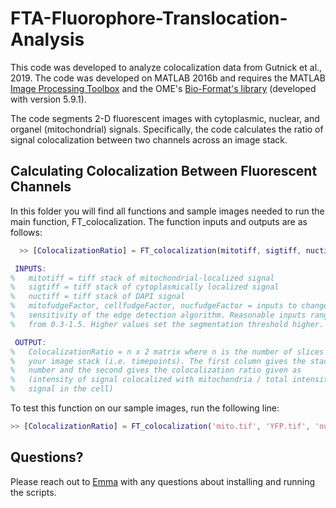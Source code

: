 # FTA-Fluorophore-Translocation-Analysis

This code was developed to analyze colocalization data from Gutnick et al., 2019. The code was developed on MATLAB 2016b and requires the MATLAB [Image Processing Toolbox](https://www.mathworks.com/products/image.html) and the OME's [Bio-Format's library](http://www.openmicroscopy.org/bio-formats/) (developed with version 5.9.1).

The code segments 2-D fluorescent images with cytoplasmic, nuclear, and organel (mitochondrial) signals. Specifically, the code calculates the ratio of signal colocalization between two channels across an image stack.

Calculating Colocalization Between Fluorescent Channels
------------------------
In this folder you will find all functions and sample images needed to run the main function, FT_colocalization. The function inputs and outputs are as follows:

```matlab
  >> [ColocalizationRatio] = FT_colocalization(mitotiff, sigtiff, nuctiff, mitofudgeFactor, cellfudgeFactor, nucfudgeFactor)

 INPUTS:
%   mitotiff = tiff stack of mitochondrial-localized signal 
%   sigtiff = tiff stack of cytoplasmically localized signal
%   nuctiff = tiff stack of DAPI signal
%   mitofudgeFactor, cellfudgeFactor, nucfudgeFactor = inputs to change the
%   sensitivity of the edge detection algorithm. Reasonable inputs range
%   from 0.3-1.5. Higher values set the segmentation threshold higher.

 OUTPUT:
%   ColocalizationRatio = n x 2 matrix where n is the number of slices in
%   your image stack (i.e. timepoints). The first column gives the stack
%   number and the second gives the colocalization ratio given as
%   (intensity of signal colocalized with mitochondria / total intensity of
%   signal in the cell)
```

To test this function on our sample images, run the following line:
```matlab
>> [ColocalizationRatio] = FT_colocalization('mito.tif', 'YFP.tif', 'nucleus.tif', 0.8, 0.4, 0.95)
```

Questions?
------------
Please reach out to [Emma](mailto:emma_west@g.harvard.edu) with any questions about installing and running the scripts. 
